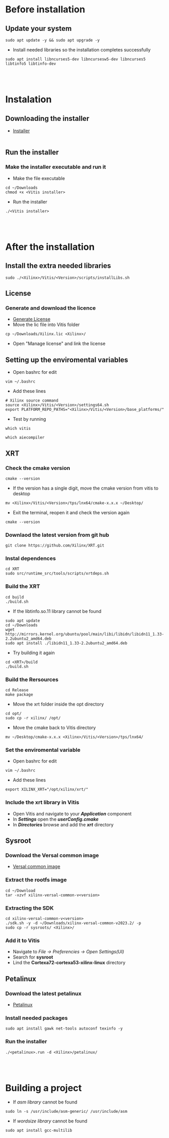 # Before installation
  ## Update your system
  ```
  sudo apt update -y && sudo apt upgrade -y
  ```
  - Install needed libraries so the installation completes successfully
  ```
  sudo apt install libncurses5-dev libncursesw5-dev libncurses5 libtinfo5 libtinfo-dev
  ```
  <br></br>



# Instalation
  ## Downloading the installer
  - <a href="https://www.xilinx.com/support/download/index.html/content/xilinx/en/downloadNav/vitis.html">Installer</a>
  <br></br>
  
  ## Run the installer
  ### Make the installer executable and run it
  - Make the file executable
  ```
  cd ~/Downloads
  chmod +x <Vitis installer>
  ```
  - Run the installer
  ```
  ./<Vitis installer>
  ```
  <br></br>

# After the installation
  ## Install the extra needed libraries
  ```
  sudo ./<Xilinx>/Vitis/<Version>/scripts/installLibs.sh
  ```
  
  ## License
  ### Generate and download the licence
  - <a href="https://www.xilinx.com/getlicense">Generate License</a>
  - Move the lic file into Vitis folder
  ```
  cp ~/Downloads/Xilinx.lic <Xilinx>/
  ```
  - Open "Manage license" and link the license
  
  ## Setting up the enviromental variables
  - Open bashrc for edit
  ```
  vim ~/.bashrc
  ```
  - Add these lines
  ```
  # Xilinx source command
  source <Xilinx>/Vitis/<Version>/settings64.sh
  export PLATFORM_REPO_PATHS="<Xilinx>/Vitis/<Version>/base_platforms/"
  ```
  - Test by running
  ```
  which vitis
  ```
  ```
  which aiecompiler
  ```
  
  ## XRT
  ### Check the cmake version
  ```
  cmake --version
  ```
  - If the version has a single digit, move the cmake version from vitis to desktop
  ```
  mv <Xilinx>/Vitis/<Version>/tps/lnx64/cmake-x.x.x ~/Desktop/
  ```
  - Exit the terminal, reopen it and check the version again
  ```
  cmake --version
  ```
  ### Downlaod the latest version from git hub
  ```
  git clone https://github.com/Xilinx/XRT.git
  ```
  ### Instal dependences
  ```
  cd XRT
  sudo src/runtime_src/tools/scripts/xrtdeps.sh
  ```
  ### Build the XRT
  ```
  cd build
  ./build.sh
  ```
  - If the libtinfo.so.11 library cannot be found
  ```
  sudo apt update
  cd ~/Downloads
  wget http://mirrors.kernel.org/ubuntu/pool/main/libi/libidn/libidn11_1.33-2.2ubuntu2_amd64.deb
  sudo apt install ./libidn11_1.33-2.2ubuntu2_amd64.deb
  ```
  - Try building it again
  ```
  cd <XRT>/build
  ./build.sh
  ```
  ### Build the Rersources
  ```
  cd Release
  make package
  ```
  - Move the xrt folder inside the opt directory
  ```
  cd opt/
  sudo cp -r xilinx/ /opt/
  ```
  - Move the cmake back to Vitis directory
  ```
  mv ~/Desktop/cmake-x.x.x <Xilinx>/Vitis/<Version>/tps/lnx64/
  ```
  ### Set the enviromental variable
  - Open bashrc for edit
  ```
  vim ~/.bashrc
  ```
  - Add these lines
  ```
  export XILINX_XRT="/opt/xilinx/xrt/"
  ```
  ### Include the xrt library in Vitis
  - Open Vitis and navigate to your ***Application*** component
  - In ***Settings*** open the ***userConfig.cmake***
  - In ***Directories*** browse and add the ***xrt*** directory

  ## Sysroot
  ### Download the Versal common image
  - <a href="https://www.xilinx.com/support/download/index.html/content/xilinx/en/downloadNav/embedded-platforms.html">Versal common image</a>
  
  ### Extract the rootfs image
  ```
  cd ~/Download
  tar -xzvf xilinx-versal-common-v<version>
  ```
  ### Extracting the SDK
  ```
  cd xilinx-versal-common-v<version>
  ./sdk.sh -y -d ~/Downloads/xilinx-versal-common-v2023.2/ -p
  sudo cp -r sysroots/ <Xilinx>/
  ```
  ### Add it to Vitis
  - Navigate to *File -> Preferencies -> Open Settings(UI)*
  - Search for **sysroot**
  - Lind the **Cortexa72-cortexa53-xilinx-linux** directory
  
  ## Petalinux
  ### Download the latest petalinux
  - <a href="https://www.xilinx.com/support/download/index.html/content/xilinx/en/downloadNav/embedded-platforms.html">Petalinux</a>
  ### Install needed packages
  ```
  sudo apt install gawk net-tools autoconf texinfo -y
  ```
  ### Run the installer
  ```
  ./<petalinux>.run -d <Xilinx>/petalinux/
  ```

  <br></br>

# Building a project
- If *asm library* cannot be found
```
sudo ln -s /usr/include/asm-generic/ /usr/include/asm
```
- If *wordsize library* cannot be found
```
sudo apt install gcc-multilib
```
